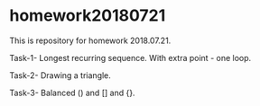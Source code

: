 # homework20180721
This is repository for homework 2018.07.21.

Task-1- 
Longest recurring sequence. With extra point - one loop.

Task-2- 
Drawing a triangle.

Task-3- 
Balanced () and [] and {}. 
